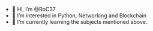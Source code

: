 - 👋 Hi, I’m @RoC37
- 👀 I’m interested in Python, Networking and Blockchain
- 🌱 I’m currently learning the subjects mentioned above.

<!---
RoC37/RoC37 is a ✨ special ✨ repository because its `README.md` (this file) appears on your GitHub profile.
You can click the Preview link to take a look at your changes.
--->
